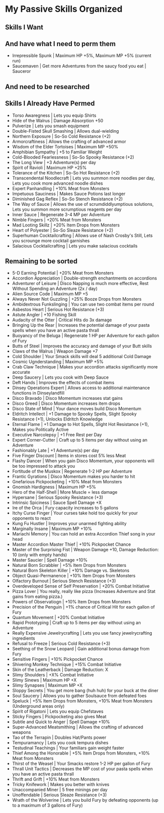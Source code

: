 # My Passive Skills Organized

## Skills I Want

## And have what I need to perm them 
* Irrepressible Spunk | Maximum HP +5%, Maximum MP +5% (current run)
* Saucemaven | Get more Adventures from the saucy food you eat | Sauceror

## And need to be researched

## Skills I Already Have Permed
* Torso Awaregness | Lets you equip Shirts
* Hide of the Walrus | Damage Absorption +50
* Pulverize | Lets you smash equipment
* Double-Fisted Skull Smashing | Allows dual-wielding
* Northern Exposure | So-So Cold Resistance (+2)
* Armorcraftiness | Allows the crafting of advanced armor
* Wisdom of the Elder Tortoises | Maximum MP +50%
* Amphibian Sympathy | +5 to Familiar Weight
* Cold-Blooded Fearlessness | So-So Spooky Resistance (+2)
* The Long View | +3 Adventure(s) per day
* Spirit of Ravioli | Maximum HP +25%
* Tolerance of the Kitchen | So-So Hot Resistance (+2)
* Transcendental Noodlecraft | Lets you summon more noodles per day, Lets you cook more advanced noodle dishes
* Expert Panhandling | +10% Meat from Monsters
* Impetuous Sauciness | Makes Sauce Potions last longer
* Diminished Gag Reflex | So-So Stench Resistance (+2)
* The Way of Sauce | Allows the use of scrumdiddlyumptious solutions, Lets you summon more scrumptious reagents per day
* Inner Sauce | Regenerate 3-4 MP per Adventure
* Nimble Fingers | +20% Meat from Monsters
* Mad Looting Skillz | +20% Item Drops from Monsters
* Heart of Polyester | So-So Sleaze Resistance (+2)
* Superhuman Cocktailcrafting | Allows use of Nash Crosby's Still, Lets you scrounge more cocktail garnishes
* Salacious Cocktailcrafting | Lets you make salacious cocktails

## Remaining to be sorted
* 5-D Earning Potential | +20% Meat from Monsters
* Accordion Appreciation | Double-strength enchantments on accordions
* Adventurer of Leisure | Disco Napping is much more effective, Rest Without Spending an Adventure (2x / day)
* Alien Source Code | Maximum MP +5
* Always Never Not Guzzling | +25% Booze Drops from Monsters
* Ambidextrous Funkslinging | You can use two combat items per round
* Asbestos Heart | Serious Hot Resistance (+3)
* Astute Angler | +10 Fishing Skill
* Audacity of the Otter | Critical Hits do 3x damage
* Bringing Up the Rear | Increases the potential damage of your pasta spells when you have an active pasta thrall
* Buoyancy of the Beluga | Regenerate 1 HP per Adventure for each gallon of Fury
* Butts of Steel | Improves the accuracy and damage of your Butt skills
* Claws of the Walrus | Weapon Damage +7
* Cold Shoulder | Your Smack skills will deal 5 additional Cold Damage
* Cosmic Ugnderstanding | Maximum MP +5%
* Crab Claw Technique | Makes your accordion attacks significantly more accurate
* Deep Saucery | Lets you cook with Deep Sauce
* Deft Hands | Improves the effects of combat items
* Dinsey Operations Expert | Allows access to additional maintenance functions in Dinseylandfill
* Disco Bravado | Disco Momentum increases stat gains
* Disco Greed | Disco Momentum increases item drops
* Disco State of Mind | Your dance moves build Disco Momentum
* Eldritch Intellect | +1 Damage to Spooky Spells, Slight Spooky Resistance (+1), Unlocks Eldritch Knowledge
* Eternal Flame | +1 Damage to Hot Spells, Slight Hot Resistance (+1), Makes you Politically Active
* Executive Narcolepsy | +1 Free Rest per Day
* Expert Corner-Cutter | Craft up to 5 items per day without using an Adventure
* Fashionably Late | +1 Adventure(s) per day
* Five Finger Discount | Items in stores cost 5% less Meat
* Flashy Dancer | When you gain Disco Momentum, your opponents will be too impressed to attack you
* Fortitude of the Muskox | Regenerate 1-2 HP per Adventure
* Frantic Gyrations | Disco Momentum makes you harder to hit
* Gnefarious Pickpocketing | +10% Meat from Monsters
* Gnomish Hardigness | Maximum HP +5%
* Hero of the Half-Shell | More Muscle = less damage
* Hypersane | Serious Spooky Resistance (+3)
* Intrinsic Spiciness | Sauce Spell Damage +X
* Ire of the Orca | Fury capacity increases to 5 gallons
* Itchy Curse Finger | Your curses take hold too quickly for your opponents to react
* Kung Fu Hustler | Improves your unarmed fighting ability
* Marginally Insane | Maximum MP +10%
* Mariachi Memory | You can hold an extra Accordion Thief song in your head
* Master Accordion Master Thief | +10% Pickpocket Chance
* Master of the Surprising Fist | Weapon Damage +10, Damage Reduction: 10 (only with empty hands)
* Master Saucier | Spell Damage +10%
* Natural Born Scrabbler | +5% Item Drops from Monsters
* Natural Born Skeleton Killer | +10% Damage vs. Skeletons
* Object Quasi-Permanence | +10% Item Drops from Monsters
* Olfactory Burnout | Serious Stench Resistance (+3)
* Overdeveloped Sense of Self Preservation | +20% Combat Initiative
* Pizza Lover | You really, really like pizza (Increases Adventure and Stat gains from eating pizza.)
* Powers of Observatiogn | +10% Item Drops from Monsters
* Precision of the Penguin | +1% chance of Critical Hit for each gallon of Fury
* Quantum Movement | +20% Combat Initiative
* Rapid Prototyping | Craft up to 5 items per day without using an Adventure
* Really Expensive Jewelrycrafting | Lets you use fancy jewelrycrafting ingredients
* Refusal to Freeze | Serious Cold Resistance (+3)
* Seething of the Snow Leopard | Gain additional bonus damage from Fury
* Sensitive Fingers | +10% Pickpocket Chance
* Shivering Monkey Technique | +15% Combat Initiative
* Skin of the Leatherback | Damage Reduction: X
* Slimy Shoulders | +X% Combat Initiative
* Slimy Sinews | Maximum HP +X
* Slimy Synapses | Maximum MP +X
* Sloppy Secrets | You get more bang (huh huh) for your buck at the diner
* Soul Saucery | Allows you to gather Soulsauce from defeated foes
* Speluck | +5% Item Drops from Monsters, +10% Meat from Monsters (Underground areas only)
* Spirit of Rigatoni | Lets you equip Chefstaves
* Sticky Fingers | Pickpocketing also gives Meat
* Subtle and Quick to Anger | Spell Damage +10%
* Super-Advanced Meatsmithing | Allows the crafting of advanced weapons
* Tao of the Terrapin | Doubles Hat/Pants power
* Tempuramancy | Lets you cook tempura dishes
* Testudinal Teachings | Your familiars gain weight faster
* Thief Among the Honorable | +5% Item Drops from Monsters, +10% Meat from Monsters
* Thirst of the Weasel | Your Smacks restore 1-2 HP per gallon of Fury
* Thrall Unit Tactics | Decreases the MP cost of your pasta spells when you have an active pasta thrall
* Thrift and Grift | +10% Meat from Monsters
* Tricky Knifework | Makes you better with knives
* Unaccompanied Miner | 5 free minings per day
* Unoffendable | Serious Sleaze Resistance (+3)
* Wrath of the Wolverine | Lets you build Fury by defeating opponents (up to a maximum of 3 gallons of Fury)
